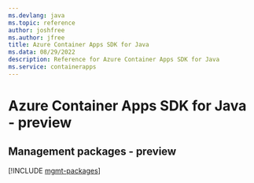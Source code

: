 ```yaml
---
ms.devlang: java
ms.topic: reference
author: joshfree
ms.author: jfree
title: Azure Container Apps SDK for Java
ms.data: 08/29/2022
description: Reference for Azure Container Apps SDK for Java
ms.service: containerapps
---
```

# Azure Container Apps SDK for Java - preview

## Management packages - preview
[!INCLUDE [mgmt-packages](container-apps-mgmt-index.md)]